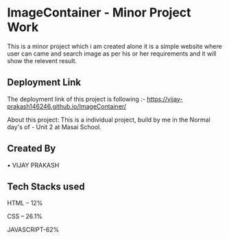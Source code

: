 # ImageContainer - Minor Project Work
This is a minor project which i am created alone it is a simple website where user can came and search image as per his or her requirements 
and it will show the relevent result.


## Deployment Link
The deployment link of this project is following  :-
https://vijay-prakash146246.github.io/ImageContainer/

About this project: This is a individual project, build by me in the Normal day's of - Unit 2 at Masai School.

## Created By 
•	VIJAY PRAKASH
>

## Tech Stacks used
HTML – 12%
>
CSS – 26.1%
>
JAVASCRIPT-62%













